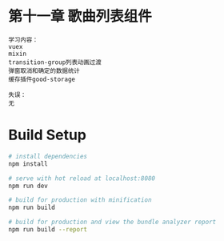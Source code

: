 # 第十一章 歌曲列表组件
```
学习内容：
vuex
mixin
transition-group列表动画过渡
弹窗取消和确定的数据统计
缓存插件good-storage
```
```
失误：
无
```
   
# Build Setup

``` bash
# install dependencies
npm install

# serve with hot reload at localhost:8080
npm run dev

# build for production with minification
npm run build

# build for production and view the bundle analyzer report
npm run build --report
```
